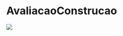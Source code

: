 # AvaliacaoConstrucao
[<img src="https://api.travis-ci.org/antlisufg/AvaliacaoConstrucao.svg?branch=master">](https://travis-ci.org/antlisufg/AvaliacaoConstrucao)

